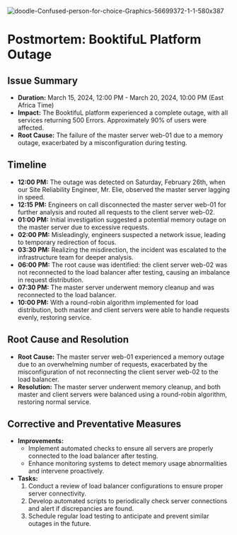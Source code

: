![doodle-Confused-person-for-choice-Graphics-56699372-1-1-580x387](https://github.com/Kialayoub/alx-system_engineering-devops/assets/132392508/8f1417f3-083c-4a43-8215-4a16c3604d53)


# Postmortem: BooktifuL Platform Outage

## Issue Summary
- **Duration:** March 15, 2024, 12:00 PM - March 20, 2024, 10:00 PM (East Africa Time)
- **Impact:** The BooktifuL platform experienced a complete outage, with all services returning 500 Errors. Approximately 90% of users were affected.
- **Root Cause:** The failure of the master server web-01 due to a memory outage, exacerbated by a misconfiguration during testing.

## Timeline
- **12:00 PM:** The outage was detected on Saturday, February 26th, when our Site Reliability Engineer, Mr. Elie, observed the master server lagging in speed.
- **12:15 PM:** Engineers on call disconnected the master server web-01 for further analysis and routed all requests to the client server web-02.
- **01:00 PM:** Initial investigation suggested a potential memory outage on the master server due to excessive requests.
- **02:00 PM:** Misleadingly, engineers suspected a network issue, leading to temporary redirection of focus.
- **03:30 PM:** Realizing the misdirection, the incident was escalated to the infrastructure team for deeper analysis.
- **06:00 PM:** The root cause was identified: the client server web-02 was not reconnected to the load balancer after testing, causing an imbalance in request distribution.
- **07:30 PM:** The master server underwent memory cleanup and was reconnected to the load balancer.
- **10:00 PM:** With a round-robin algorithm implemented for load distribution, both master and client servers were able to handle requests evenly, restoring service.

## Root Cause and Resolution
- **Root Cause:** The master server web-01 experienced a memory outage due to an overwhelming number of requests, exacerbated by the misconfiguration of not reconnecting the client server web-02 to the load balancer.
- **Resolution:** The master server underwent memory cleanup, and both master and client servers were balanced using a round-robin algorithm, restoring normal service.

## Corrective and Preventative Measures
- **Improvements:**
  - Implement automated checks to ensure all servers are properly connected to the load balancer after testing.
  - Enhance monitoring systems to detect memory usage abnormalities and intervene proactively.
- **Tasks:**
  1. Conduct a review of load balancer configurations to ensure proper server connectivity.
  2. Develop automated scripts to periodically check server connections and alert if discrepancies are found.
  3. Schedule regular load testing to anticipate and prevent similar outages in the future.


